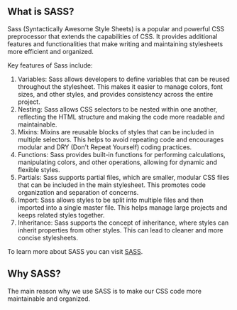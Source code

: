 ## What is SASS?

Sass (Syntactically Awesome Style Sheets) is a popular and powerful CSS preprocessor that extends the capabilities of CSS. It provides additional features and functionalities that make writing and maintaining stylesheets more efficient and organized.

Key features of Sass include:
1. Variables: Sass allows developers to define variables that can be reused throughout the stylesheet. This makes it easier to manage colors, font sizes, and other styles, and provides consistency across the entire project.
2. Nesting: Sass allows CSS selectors to be nested within one another, reflecting the HTML structure and making the code more readable and maintainable.
3. Mixins: Mixins are reusable blocks of styles that can be included in multiple selectors. This helps to avoid repeating code and encourages modular and DRY (Don't Repeat Yourself) coding practices.
4. Functions: Sass provides built-in functions for performing calculations, manipulating colors, and other operations, allowing for dynamic and flexible styles.
5. Partials: Sass supports partial files, which are smaller, modular CSS files that can be included in the main stylesheet. This promotes code organization and separation of concerns.
6. Import: Sass allows styles to be split into multiple files and then imported into a single master file. This helps manage large projects and keeps related styles together.
7. Inheritance: Sass supports the concept of inheritance, where styles can inherit properties from other styles. This can lead to cleaner and more concise stylesheets.

To learn more about SASS you can visit [SASS](https://sass-lang.com/).

## Why SASS?

The main reason why we use SASS is to make our CSS code more maintainable and organized.